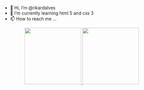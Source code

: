- 👋 Hi, I’m @rikardalves
- 🌱 I’m currently learning html 5 and css 3
- 📫 How to reach me ...
<div align = "center">
  <a href="https://github.com/rikardalves">
  <img height = "180em" src = "https://github-readme-stats.vercel.app/api?username=rikardalves&show_icons=true&theme=dracula&include_all_commits=true&count_private=true" />
  <img height = "180em" src = "https://github-readme-stats.vercel.app/api/top-langs/?username=rikardalves&layout=compact&langs_count=7&theme=dracula" />
</div>

